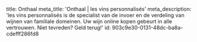 title: Onthaal
meta_title: 'Onthaal | les vins personnalisés'
meta_description: 'les vins personnalisés is de specialist van de invoer en de verdeling van wijnen van familiale domeinen. Uw wijn online kopen gebeurt in alle vertrouwen. Niet tevreden? Geld terug!'
id: 903c9e30-0131-48dc-ba8a-cdefff286fd8
